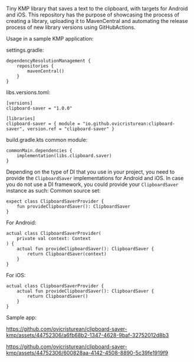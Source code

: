 Tiny KMP library that saves a text to the clipboard, with targets for Android and iOS. This repository has the purpose of showcasing the process of creating a library, uploading it to MavenCentral and automating the release process of new library versions using GitHubActions.

Usage in a sample KMP application:

settings.gradle:
```
dependencyResolutionManagement {
    repositories {
        mavenCentral()
    }
}
```

libs.versions.toml:
```
[versions]
clipboard-saver = "1.0.0"

[libraries]
clipboard-saver = { module = "io.github.ovicristurean:clipboard-saver", version.ref = "clipboard-saver" }
```

build.gradle.kts common module:
```
commonMain.dependencies {
    implementation(libs.clipboard.saver)
}
```

Depending on the type of DI that you use in your project, you need to provide the `ClipboardSaver` implementations for Android and iOS. In case you do not use a DI framework,
you could provide your `ClipboardSaver` instance as such:
Common source set:
```
expect class ClipboardSaverProvider {
    fun provideClipboardSaver(): ClipboardSaver
}
```

For Android:
```
actual class ClipboardSaverProvider(
    private val context: Context
) {
    actual fun provideClipboardSaver(): ClipboardSaver {
        return ClipboardSaver(context)
    }
}
```

For iOS:
```
actual class ClipboardSaverProvider {
    actual fun provideClipboardSaver(): ClipboardSaver {
        return ClipboardSaver()
    }
}
```

Sample app:

https://github.com/ovicristurean/clipboard-saver-kmp/assets/44752306/a6fb68b2-1347-4628-9baf-32752012d8b3

https://github.com/ovicristurean/clipboard-saver-kmp/assets/44752306/600828aa-4142-4508-8890-5c39fe1919f9



